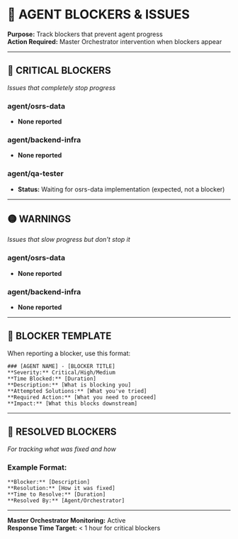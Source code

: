 # 🚨 AGENT BLOCKERS & ISSUES

**Purpose:** Track blockers that prevent agent progress  
**Action Required:** Master Orchestrator intervention when blockers appear  

---

## 🔴 CRITICAL BLOCKERS
*Issues that completely stop progress*

### agent/osrs-data
- **None reported**

### agent/backend-infra  
- **None reported**

### agent/qa-tester
- **Status:** Waiting for osrs-data implementation (expected, not a blocker)

---

## 🟡 WARNINGS
*Issues that slow progress but don't stop it*

### agent/osrs-data
- **None reported**

### agent/backend-infra
- **None reported**

---

## 📝 BLOCKER TEMPLATE

When reporting a blocker, use this format:

```
### [AGENT NAME] - [BLOCKER TITLE]
**Severity:** Critical/High/Medium
**Time Blocked:** [Duration]
**Description:** [What is blocking you]
**Attempted Solutions:** [What you've tried]
**Required Action:** [What you need to proceed]
**Impact:** [What this blocks downstream]
```

---

## 🔧 RESOLVED BLOCKERS
*For tracking what was fixed and how*

### Example Format:
```
**Blocker:** [Description]
**Resolution:** [How it was fixed]
**Time to Resolve:** [Duration]
**Resolved By:** [Agent/Orchestrator]
```

---

**Master Orchestrator Monitoring:** Active  
**Response Time Target:** < 1 hour for critical blockers 